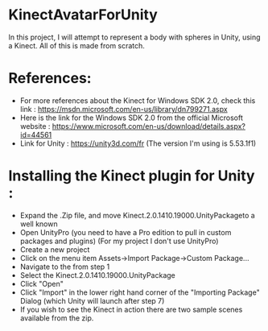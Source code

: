 # KinectAvatarForUnity
In this project, I will attempt to represent a body with spheres in Unity, using a Kinect. All of this is made from scratch.

# References:
- For more references about the Kinect for Windows SDK 2.0, check this link : https://msdn.microsoft.com/en-us/library/dn799271.aspx
- Here is the link for the Windows SDK 2.0 from the official Microsoft website : https://www.microsoft.com/en-us/download/details.aspx?id=44561
- Link for Unity : https://unity3d.com/fr (The version I'm using is 5.53.1f1)

# Installing the Kinect plugin for Unity :
- Expand the .Zip file, and move Kinect.2.0.1410.19000.UnityPackageto a well known <location>
- Open UnityPro (you need to have a Pro edition to pull in custom packages and plugins) (For my project I don't use UnityPro)
- Create a new project
- Click on the menu item Assets->Import Package->Custom Package...
- Navigate to the <location> from step 1
- Select the Kinect.2.0.1410.19000.UnityPackage
- Click "Open"
- Click "Import" in the lower right hand corner of the "Importing Package" Dialog (which Unity will launch after step 7)
- If you wish to see the Kinect in action there are two sample scenes available from the zip.
